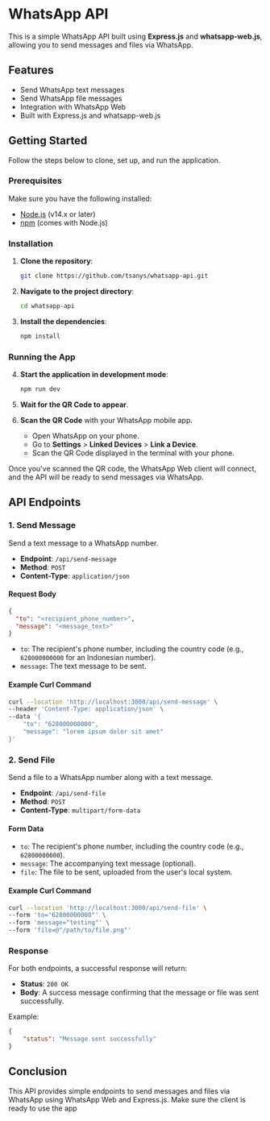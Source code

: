 # WhatsApp API

This is a simple WhatsApp API built using **Express.js** and **whatsapp-web.js**, allowing you to send messages and files via WhatsApp.

## Features

- Send WhatsApp text messages
- Send WhatsApp file messages
- Integration with WhatsApp Web
- Built with Express.js and whatsapp-web.js

## Getting Started

Follow the steps below to clone, set up, and run the application.

### Prerequisites

Make sure you have the following installed:

- [Node.js](https://nodejs.org/) (v14.x or later)
- [npm](https://www.npmjs.com/) (comes with Node.js)

### Installation

1. **Clone the repository**:

   ```bash
   git clone https://github.com/tsanys/whatsapp-api.git
   ```

2. **Navigate to the project directory**:

   ```bash
   cd whatsapp-api
   ```

3. **Install the dependencies**:

   ```bash
   npm install
   ```

### Running the App

4. **Start the application in development mode**:

   ```bash
   npm run dev
   ```

5. **Wait for the QR Code to appear**.

6. **Scan the QR Code** with your WhatsApp mobile app.

   - Open WhatsApp on your phone.
   - Go to **Settings** > **Linked Devices** > **Link a Device**.
   - Scan the QR Code displayed in the terminal with your phone.

Once you've scanned the QR code, the WhatsApp Web client will connect, and the API will be ready to send messages via WhatsApp.

## API Endpoints

### 1. Send Message

Send a text message to a WhatsApp number.

- **Endpoint**: `/api/send-message`
- **Method**: `POST`
- **Content-Type**: `application/json`

#### Request Body

```json
{
  "to": "<recipient_phone_number>",
  "message": "<message_text>"
}
```

- `to`: The recipient's phone number, including the country code (e.g., `628000000000` for an Indonesian number).
- `message`: The text message to be sent.

#### Example Curl Command

```bash
curl --location 'http://localhost:3000/api/send-message' \
--header 'Content-Type: application/json' \
--data '{
    "to": "628000000000",
    "message": "lorem ipsum dolor sit amet"
}'
```

### 2. Send File

Send a file to a WhatsApp number along with a text message.

- **Endpoint**: `/api/send-file`
- **Method**: `POST`
- **Content-Type**: `multipart/form-data`

#### Form Data

- `to`: The recipient's phone number, including the country code (e.g., `62800000000`).
- `message`: The accompanying text message (optional).
- `file`: The file to be sent, uploaded from the user's local system.

#### Example Curl Command

```bash
curl --location 'http://localhost:3000/api/send-file' \
--form 'to="62800000000"' \
--form 'message="testing"' \
--form 'file=@"/path/to/file.png"'
```

### Response

For both endpoints, a successful response will return:

- **Status**: `200 OK`
- **Body**: A success message confirming that the message or file was sent successfully.

Example:

```json
{
    "status": "Message sent successfully"
}
```

## Conclusion

This API provides simple endpoints to send messages and files via WhatsApp using WhatsApp Web and Express.js. Make sure the client is ready to use the app

